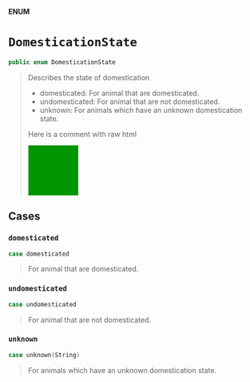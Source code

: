 **ENUM**

# `DomesticationState`

```swift
public enum DomesticationState
```

> Describes the state of domestication
>
> - domesticated: For animal that are domesticated.
> - undomesticated: For animal that are not domesticated.
> - unknown: For animals which have an unknown domestication state.
>
> Here is a comment with raw html
>
> <svg width="100" height="100"><rect width="100" height="100" style="fill:rgba(0,150,0,1);"></rect></svg>

## Cases
### `domesticated`

```swift
case domesticated
```

> For animal that are domesticated.

### `undomesticated`

```swift
case undomesticated
```

> For animal that are not domesticated.

### `unknown`

```swift
case unknown(String)
```

> For animals which have an unknown domestication state.
